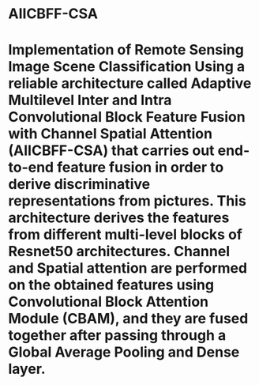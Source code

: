 # AIICBFF-CSA
# Implementation of Remote Sensing Image Scene Classification Using  a  reliable architecture called Adaptive Multilevel Inter and Intra Convolutional Block Feature Fusion with Channel Spatial Attention (AIICBFF-CSA) that carries out end-to-end feature fusion in order to derive discriminative representations from pictures. This architecture derives the features from different multi-level blocks of Resnet50 architectures. Channel and Spatial attention are performed on the obtained features using Convolutional Block Attention Module (CBAM), and they are fused together after passing through a Global Average Pooling and Dense layer.
